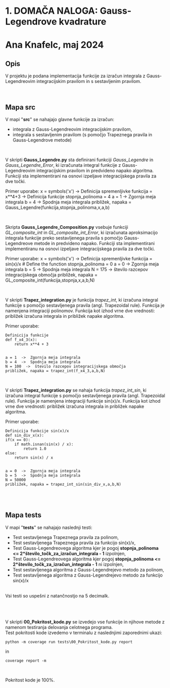 # 1. DOMAČA NALOGA: Gauss-Legendrove kvadrature

# Ana Knafelc, maj 2024

## Opis

V projektu je podana implementacija funkcije za izračun integrala z Gauss-Legendreovim integracijskim pravilom in s sestavljenim pravilom.

<br/>


## Mapa src

V mapi "**src**" se nahajajo glavne funkcije za izračun:
- integrala z Gauss-Legendreovim integracijskim pravilom,
- integrala s sestavljenim pravilom (s pomočjo Trapeznega pravila in Gauss-Legendrove metode) 

<br/>

V skripti **Gauss_Legendre.py** sta definirani funkciji *Gauss_Legendre* in *Gauss_Legendre_Error*, ki izračunata integral funkcije z Gauss-Legendreovim integracijskim pravilom in predvideno napako algoritma.
Funkciji sta implementirani na osnovi izpeljave integracijskega pravila za dve točki.

Primer uporabe:
    x = symbols('x')  ->  Definicija spremenljivke
    funkcija = x**4+3  ->  Definicija funkcije
    stopnja_polinoma = 4
    a = 1  ->  Zgornja meja integrala
    b = 4  ->  Spodnja meja integrala
    približek, napaka = Gauss_Legendre(funkcija,stopnja_polinoma,x,a,b)

<br/>

Skripta **Gauss_Legendre_Composition.py** vsebuje funkciji *GL_composite_int* in *GL_composite_int_Error*, ki izračunata aproksimacijo integrala funkcije preko sestavljenega pravila s pomočjo Gauss-Legendreove metode in predvideno napako.
Funkciji sta implementirani implementiranu na osnovi izpeljave integracijskega pravila za dve točki.

Primer uporabe:
    x = symbols('x')  ->  Definicija spremenljivke
    funkcija = sin(x)/x  # Define the function
    stopnja_polinoma = 0
    a = 0  ->  Zgornja meja integrala
    b = 5  ->  Spodnja meja integrala
    N = 175  ->  število razcepov integracijskega območja
    približek, napaka = GL_composite_int(funkcija,stopnja,x,a,b,N)


<br/>

V skripti **Trapez_integration.py** je funkcija *trapez_int*, ki izračuna integral funkcije s pomočjo sestavljenega pravila (angl. Trapezoidal rule).
Funkcija je namenjena integraciji polinomov. Funkcija kot izhod vrne dve vrednosti: približek izračuna integrala in približek napake algoritma.

Primer uporabe:

    Definicija funkcije
    def f_x4_3(x):
        return x**4 + 3


    a = 1  ->  Zgornja meja integrala
    b = 4  ->  Spodnja meja integrala
    N = 100  ->  število razcepov integracijskega območja
    približek, napaka = trapez_int(f_x4_3,a,b,N)

<br/>

V skripti **Trapez_integration.py** se nahaja funkcija *trapez_int_sin*, ki izračuna integral funkcije s pomočjo sestavljenega pravila (angl. Trapezoidal rule).
Funkcija je namenjena integraciji funkcije sin(x)/x. Funkcija kot izhod vrne dve vrednosti: približek izračuna integrala in približek napake algoritma.

Primer uporabe:

    Definicija funkcije sin(x)/x
    def sin_div_x(x):
    if(x == 0):     
        if math.isnan(sin(x) / x):
            return 1.0
    else:
        return sin(x) / x


    a = 0  ->  Zgornja meja integrala
    b = 5  ->  Spodnja meja integrala
    N = 50000
    približek, napaka = trapez_int_sin(sin_div_x,a,b,N)

<br/>
<br/>

## Mapa tests

V mapi "**tests**" se nahajajo naslednji testi:
- Test sestavljenega Trapeznega pravila za polinom,
- Test sestavljenega Trapeznega pravila za funkcijo sin(x)/x, 
- Test Gauss-Legendreovega algoritma kjer je pogoj **stopnja_polinoma <= 2*število_točk_za_izračun_integrala - 1** izpolnjen,
- Test Gauss-Legendreovega algoritma kjer pogoj **stopnja_polinoma <= 2*število_točk_za_izračun_integrala - 1** ni izpolnjen,
- Test sestavljenega algoritma z Gauss-Legendrejevo metodo za polinom,
- Test sestavljenega algoritma z Gauss-Legendrejevo metodo za funkcijo sin(x)/x

<br/>
Vsi testi so uspešni z natančnostjo na 5 decimalk.
<br/>
<br/>
<br/>
<br/>

V skripti **00_Pokritost_kode.py** se izvedejo vse funkcije in njihove metode z namenom testiranja delovanja celotnega programa.\
Test pokritosti kode izvedemo v terminalu z naslednjimi zaporednimi ukazi:
```shell
python -m coverage run tests\00_Pokritost_kode.py report
```
in
```shell
coverage report -m
```
<br/>

Pokritost kode je 100%.
<br/>
